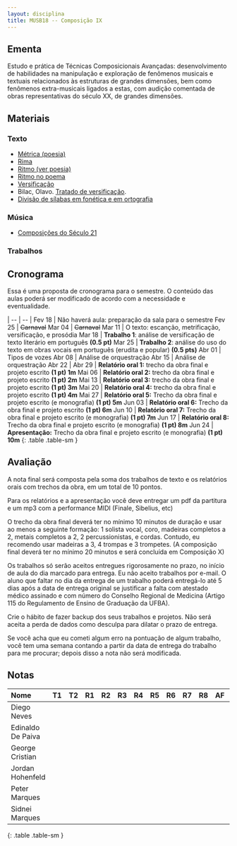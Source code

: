 ```yaml
---
layout: disciplina
title: MUSB18 -- Composição IX
---
```


## Ementa

Estudo e prática de Técnicas Composicionais Avançadas: desenvolvimento
de habilidades na manipulação e exploração de fenômenos musicais e
textuais relacionados às estruturas de grandes dimensões, bem como
fenômenos extra-musicais ligados a estas, com audição comentada de obras
representativas do século XX, de grandes dimensões.

## Materiais

### Texto

  - [Métrica (poesia)](http://pt.wikipedia.org/wiki/Métrica_(poesia))
  - [Rima](http://pt.wikipedia.org/wiki/Rima)
  - [Ritmo (ver poesia)](http://pt.wikipedia.org/wiki/Ritmo)
  - [Ritmo no poema](http://pt.wikipedia.org/wiki/Ritmo_no_poema)
  - [Versificação](http://pt.wikipedia.org/wiki/Versificação)
  - Bilac, Olavo. [Tratado de versificação](https://www.dropbox.com/s/zgolwyg37d2mqgo/bilac-tratado.pdf?dl=0).
  - [Divisão de sílabas em fonética e em ortografia](http://www.academia.org.br/artigos/divisao-de-silabas-em-fonetica-e-em-ortografia)

### Música
  
  - [Composições do Século 21](/pedro/composicoes-do-seculo-21/)

### Trabalhos


## Cronograma

Essa é uma proposta de cronograma para o semestre. O conteúdo das aulas
poderá ser modificado de acordo com a necessidade e eventualidade.

| -- | -- |
Fev 18 | Não haverá aula: preparação da sala para o semestre
Fev 25 | <del>Carnaval</del>
Mar 04 | <del>Carnaval</del>
Mar 11 | O texto: escanção, metrificação, versificação, e prosódia
Mar 18 | **Trabalho 1**: análise de versificação de texto literário em português **(0.5 pt)**
Mar 25 | **Trabalho 2**: análise do uso do texto em obras vocais em português (erudita e popular) **(0.5 pts)**
Abr 01 | Tipos de vozes
Abr 08 | Análise de orquestração
Abr 15 | Análise de orquestração
Abr 22 | 
Abr 29 | **Relatório oral 1:** trecho da obra final e projeto escrito **(1 pt) 1m**
Mai 06 | **Relatório oral 2:** trecho da obra final e projeto escrito **(1 pt) 2m**
Mai 13 | **Relatório oral 3:** trecho da obra final e projeto escrito **(1 pt) 3m**
Mai 20 | **Relatório oral 4:** trecho da obra final e projeto escrito **(1 pt) 4m**
Mai 27 | **Relatório oral 5:** Trecho da obra final e projeto escrito (e monografia) **(1 pt) 5m**
Jun 03 | **Relatório oral 6:** Trecho da obra final e projeto escrito **(1 pt) 6m**
Jun 10 | **Relatório oral 7:** Trecho da obra final e projeto escrito (e monografia) **(1 pt) 7m**
Jun 17 | **Relatório oral 8:** Trecho da obra final e projeto escrito (e monografia) **(1 pt) 8m**
Jun 24 | **Apresentação:** Trecho da obra final e projeto escrito (e monografia) **(1 pt) 10m**
{: .table .table-sm }


## Avaliação

A nota final será composta pela soma dos trabalhos de texto e os relatórios orais com trechos da obra, em um total de 10 pontos.
  
Para os relatórios e a apresentação você deve entregar um pdf da
partitura e um mp3 com a performance MIDI (Finale, Sibelius, etc)

O trecho da obra final deverá ter no mínimo 10 minutos de duração e usar
ao menos a seguinte formação: 1 solista vocal, coro, madeiras completos
a 2, metais completos a 2, 2 percussionistas, e cordas. Contudo, eu
recomendo usar madeiras a 3, 4 trompas e 3 trompetes. (A composição
final deverá ter no mínimo 20 minutos e será concluída em Composição X)

Os trabalhos só serão aceitos entregues rigorosamente no prazo, no
início de aula do dia marcado para entrega. Eu não aceito trabalhos por
e-mail. O aluno que faltar no dia da entrega de um trabalho poderá
entregá-lo até 5 dias após a data de entrega original se justificar a falta com
atestado médico assinado e com número do Conselho Regional de Medicina
(Artigo 115 do Regulamento de Ensino de Graduação da UFBA).

Crie o hábito de fazer backup dos seus trabalhos e projetos. Não será
aceita a perda de dados como desculpa para dilatar o prazo de entrega.

Se você acha que eu cometi algum erro na pontuação de algum trabalho,
você tem uma semana contando a partir da data de entrega do trabalho
para me procurar; depois disso a nota não será modificada.

## Notas

| Nome              | T1 | T2 | R1 | R2 | R3 | R4 | R5 | R6 | R7 | R8 | AF | Nota |
|:------------------|:---|:---|:---|:---|:---|:---|:---|:---|:---|:---|:---|:-----|
| Diego Neves       |    |    |    |    |    |    |    |    |    |    |    | =sum |
| Edinaldo De Paiva |    |    |    |    |    |    |    |    |    |    |    | =sum |
| George Cristian   |    |    |    |    |    |    |    |    |    |    |    | =sum |
| Jordan Hohenfeld  |    |    |    |    |    |    |    |    |    |    |    | =sum |
| Peter Marques     |    |    |    |    |    |    |    |    |    |    |    | =sum |
| Sidnei Marques    |    |    |    |    |    |    |    |    |    |    |    | =sum |
{: .table .table-sm }


[1]: https://www.dropbox.com/s/dh7w83o19ao5gek/Ravel%20-%20Rapsodia%20Espanhola%201.pdf?dl=1
[2]: https://www.dropbox.com/s/o604gwvyfw6rlx2/Ravel%20-%20Alborada%20del%20Gracioso.pdf?dl=1
[3]: https://www.dropbox.com/s/bnkcy1yzctisgin/Ravel%20-%20Alborada%20del%20gracioso.mp3?dl=1
